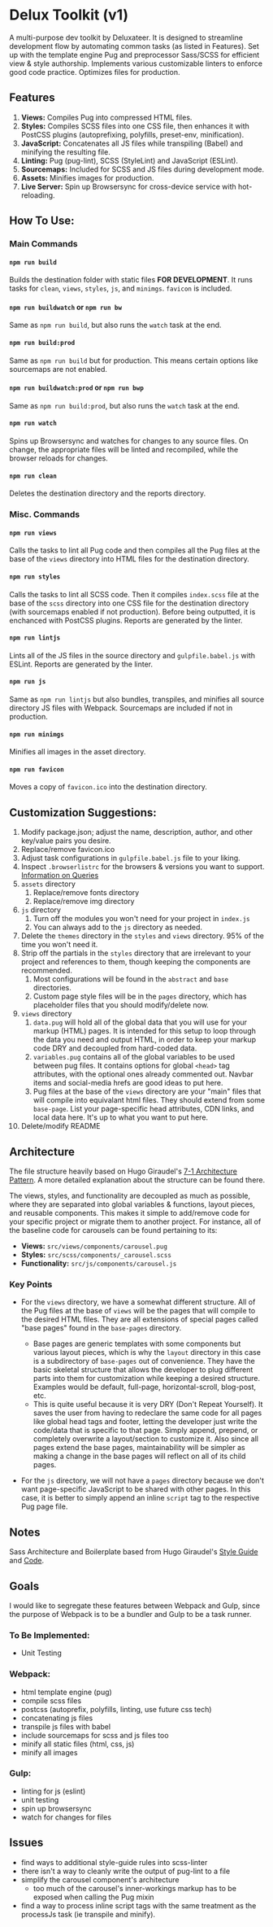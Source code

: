 # Delux Toolkit (v1)

A multi-purpose dev toolkit by Deluxateer. It is designed to streamline development flow by automating common tasks (as listed in Features). Set up with the template engine Pug and preprocessor Sass/SCSS for efficient view & style authorship. Implements various customizable linters to enforce good code practice. Optimizes files for production.

## Features

1. __Views:__ Compiles Pug into compressed HTML files.
2. __Styles:__ Compiles SCSS files into one CSS file, then enhances it with PostCSS plugins (autoprefixing, polyfills, preset-env, minification).
3. __JavaScript:__ Concatenates all JS files while transpiling (Babel) and minifying the resulting file.
4. __Linting:__ Pug (pug-lint), SCSS (StyleLint) and JavaScript (ESLint).
4. __Sourcemaps:__ Included for SCSS and JS files during development mode.
5. __Assets:__ Minifies images for production.
6. __Live Server:__ Spin up Browsersync for cross-device service with hot-reloading.

## How To Use:

### Main Commands

#### `npm run build`

Builds the destination folder with static files __FOR DEVELOPMENT__. It runs tasks for `clean`, `views`, `styles`, `js`, and `minimgs`. `favicon` is included.

#### `npm run buildwatch` or `npm run bw`

Same as `npm run build`, but also runs the `watch` task at the end.

#### `npm run build:prod`

Same as `npm run build` but for production. This means certain options like sourcemaps are not enabled.

#### `npm run buildwatch:prod` or `npm run bwp`

Same as `npm run build:prod`, but also runs the `watch` task at the end.

#### `npm run watch`

Spins up Browsersync and watches for changes to any source files. On change, the appropriate files will be linted and recompiled, while the browser reloads for changes.

#### `npm run clean`

Deletes the destination directory and the reports directory.

### Misc. Commands

#### `npm run views`

Calls the tasks to lint all Pug code and then compiles all the Pug files at the base of the `views` directory into HTML files for the destination directory.

#### `npm run styles`

Calls the tasks to lint all SCSS code. Then it compiles `index.scss` file at the base of the `scss` directory into one CSS file for the destination directory (with sourcemaps enabled if not production). Before being outputted, it is enchanced with PostCSS plugins. Reports are generated by the linter.

#### `npm run lintjs`

Lints all of the JS files in the source directory and `gulpfile.babel.js` with ESLint. Reports are generated by the linter.

#### `npm run js`

Same as `npm run lintjs` but also bundles, transpiles, and minifies all source directory JS files with Webpack. Sourcemaps are included if not in production.

#### `npm run minimgs`

Minifies all images in the asset directory.

#### `npm run favicon`

Moves a copy of `favicon.ico` into the destination directory.

## Customization Suggestions:

1. Modify package.json; adjust the name, description, author, and other key/value pairs you desire.
2. Replace/remove favicon.ico
3. Adjust task configurations in `gulpfile.babel.js` file to your liking.
4. Inspect `.browserlistrc` for the browsers & versions you want to support. [Information on Queries](https://github.com/browserslist/browserslist#queries)
5. `assets` directory
    1. Replace/remove fonts directory
    2. Replace/remove img directory
6. `js` directory
    1. Turn off the modules you won't need for your project in `index.js`
    2. You can always add to the `js` directory as needed.
7. Delete the `themes` directory in the `styles` and `views` directory. 95% of the time you won't need it.
8. Strip off the partials in the `styles` directory that are irrelevant to your project and references to them, though keeping the components are recommended.
    1. Most configurations will be found in the `abstract` and `base` directories.
    2. Custom page style files will be in the `pages` directory, which has placeholder files that you should modify/delete now.
9. `views` directory
    1. `data.pug` will hold all of the global data that you will use for your markup (HTML) pages. It is intended for this setup to loop through the data you need and output HTML, in order to keep your markup code DRY and decoupled from hard-coded data.
    2. `variables.pug` contains all of the global variables to be used between pug files. It contains options for global `<head>` tag attributes, with the optional ones already commented out. Navbar items and social-media hrefs are good ideas to put here.
    3. Pug files at the base of the `views` directory are your "main" files that will compile into equivalant html files. They should extend from some `base-page`. List your page-specific head attributes, CDN links, and local data here. It's up to what you want to put here.
10. Delete/modify README

## Architecture

The file structure heavily based on Hugo Giraudel's [7-1 Architecture Pattern](https://sass-guidelin.es/#the-7-1-pattern). A more detailed explanation about the structure can be found there.

The views, styles, and functionality are decoupled as much as possible, where they are separated into global variables & functions, layout pieces, and reusable components. This makes it simple to add/remove code for your specific project or migrate them to another project. For instance, all of the baseline code for carousels can be found pertaining to its:
* __Views:__ `src/views/components/carousel.pug`
* __Styles:__ `src/scss/components/_carousel.scss`
* __Functionality:__ `src/js/components/carousel.js`

### Key Points

* For the `views` directory, we have a somewhat different structure. All of the Pug files at the base of `views` will be the pages that will compile to the desired HTML files. They are all extensions of special pages called "base pages" found in the `base-pages` directory.
  * Base pages are generic templates with some components but various layout pieces, which is why the `layout` directory in this case is a subdirectory of `base-pages` out of convenience. They have the basic skeletal structure that allows the developer to plug different parts into them for customization while keeping a desired structure. Examples would be default, full-page, horizontal-scroll, blog-post, etc.
  * This is quite useful because it is very DRY (Don't Repeat Yourself). It saves the user from having to redeclare the same code for all pages like global head tags and footer, letting the developer just write the code/data that is specific to that page. Simply append, prepend, or completely overwrite a layout/section to customize it. Also since all pages extend the base pages, maintainability will be simpler as making a change in the base pages will reflect on all of its child pages.

* For the `js` directory, we will not have a `pages` directory because we don't want page-specific JavaScript to be shared with other pages. In this case, it is better to simply append an inline `script` tag to the respective Pug page file.

## Notes

Sass Architecture and Boilerplate based from Hugo Giraudel's [Style Guide](https://sass-guidelin.es/) and [Code](https://github.com/HugoGiraudel/sass-boilerplate).

## Goals

I would like to segregate these features between Webpack and Gulp, since the purpose of Webpack is to be a bundler and Gulp to be a task runner.

### To Be Implemented:
* Unit Testing

### Webpack:
* html template engine (pug)
* compile scss files
* postcss (autoprefix, polyfills, linting, use future css tech)
* concatenating js files
* transpile js files with babel
* include sourcemaps for scss and js files too
* minify all static files (html, css, js)
* minify all images

### Gulp:
* linting for js (eslint)
* unit testing
* spin up browsersync
* watch for changes for files

## Issues
* find ways to additional style-guide rules into scss-linter
* there isn't a way to cleanly write the output of pug-lint to a file
* simplify the carousel component's architecture
  * too much of the carousel's inner-workings markup has to be exposed when calling the Pug mixin
* find a way to process inline script tags with the same treatment as the processJs task (ie transpile and minify).
